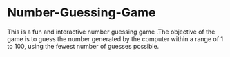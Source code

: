 # Number-Guessing-Game
This is a fun and interactive number guessing game .The objective of the game is to guess the number generated by the computer within a range of 1 to 100, using the fewest number of guesses possible.
